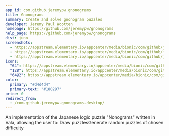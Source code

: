 ```yaml
---
app_id: com.github.jeremypw.gnonograms
title: Gnonograms
summary: Create and solve gnonogram puzzles
developer: Jeremy Paul Wootten
homepage: https://github.com/jeremypw/gnonograms
help_page: https://github.com/jeremypw/gnonograms
dist: juno
screenshots:
  - https://appstream.elementary.io/appcenter/media/bionic/com/github/jeremypw.gnonograms/DB400EF4C70001FA9FBD7ECBD6950B55/screenshots/image-1_orig.png
  - https://appstream.elementary.io/appcenter/media/bionic/com/github/jeremypw.gnonograms/DB400EF4C70001FA9FBD7ECBD6950B55/screenshots/image-2_orig.png
  - https://appstream.elementary.io/appcenter/media/bionic/com/github/jeremypw.gnonograms/DB400EF4C70001FA9FBD7ECBD6950B55/screenshots/image-3_orig.png
icons:
  "64": https://appstream.elementary.io/appcenter/media/bionic/com/github/jeremypw.gnonograms/DB400EF4C70001FA9FBD7ECBD6950B55/icons/64x64/com.github.jeremypw.gnonograms_com.github.jeremypw.gnonograms.png
  "128": https://appstream.elementary.io/appcenter/media/bionic/com/github/jeremypw.gnonograms/DB400EF4C70001FA9FBD7ECBD6950B55/icons/128x128/com.github.jeremypw.gnonograms_com.github.jeremypw.gnonograms.png
  "64@2": https://appstream.elementary.io/appcenter/media/bionic/com/github/jeremypw.gnonograms/DB400EF4C70001FA9FBD7ECBD6950B55/icons/64x64@2/com.github.jeremypw.gnonograms_com.github.jeremypw.gnonograms.png
color:
  primary: "#d4d4d4"
  primary-text: "#180297"
price: 0
redirect_from:
  - /com.github.jeremypw.gnonograms.desktop/
---
```


<p>An implementation of the Japanese logic puzzle &quot;Nonograms&quot; written in Vala, allowing the user to:
            Draw puzzlesGenerate random puzzles of chosen difficulty</p>